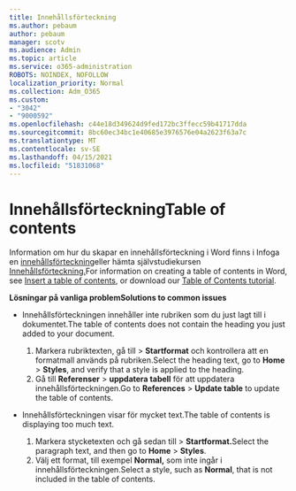 ```yaml
---
title: Innehållsförteckning
ms.author: pebaum
author: pebaum
manager: scotv
ms.audience: Admin
ms.topic: article
ms.service: o365-administration
ROBOTS: NOINDEX, NOFOLLOW
localization_priority: Normal
ms.collection: Adm_O365
ms.custom:
- "3042"
- "9000592"
ms.openlocfilehash: c44e18d349624d9fed172bc3ffecc59b41717dda
ms.sourcegitcommit: 8bc60ec34bc1e40685e3976576e04a2623f63a7c
ms.translationtype: MT
ms.contentlocale: sv-SE
ms.lasthandoff: 04/15/2021
ms.locfileid: "51831068"
---
```

# <a name="table-of-contents"></a><span data-ttu-id="6c846-102">Innehållsförteckning</span><span class="sxs-lookup"><span data-stu-id="6c846-102">Table of contents</span></span>

<span data-ttu-id="6c846-103">Information om hur du skapar en innehållsförteckning i Word finns i Infoga en [innehållsförteckning](https://support.office.com/article/882e8564-0edb-435e-84b5-1d8552ccf0c0)eller hämta självstudiekursen [Innehållsförteckning.](https://go.microsoft.com/fwlink/?linkid=2065106)</span><span class="sxs-lookup"><span data-stu-id="6c846-103">For information on creating a table of contents in Word, see [Insert a table of contents](https://support.office.com/article/882e8564-0edb-435e-84b5-1d8552ccf0c0), or download our [Table of Contents tutorial](https://go.microsoft.com/fwlink/?linkid=2065106).</span></span>

<span data-ttu-id="6c846-104">**Lösningar på vanliga problem**</span><span class="sxs-lookup"><span data-stu-id="6c846-104">**Solutions to common issues**</span></span>

- <span data-ttu-id="6c846-105">Innehållsförteckningen innehåller inte rubriken som du just lagt till i dokumentet.</span><span class="sxs-lookup"><span data-stu-id="6c846-105">The table of contents does not contain the heading you just added to your document.</span></span>
  1. <span data-ttu-id="6c846-106">Markera rubriktexten, gå till  >  **Startformat** och kontrollera att en formatmall används på rubriken.</span><span class="sxs-lookup"><span data-stu-id="6c846-106">Select the heading text, go to **Home** > **Styles**, and verify that a style is applied to the heading.</span></span>
  2. <span data-ttu-id="6c846-107">Gå till **Referenser**  >  **uppdatera tabell** för att uppdatera innehållsförteckningen.</span><span class="sxs-lookup"><span data-stu-id="6c846-107">Go to **References** > **Update table** to update the table of contents.</span></span>

- <span data-ttu-id="6c846-108">Innehållsförteckningen visar för mycket text.</span><span class="sxs-lookup"><span data-stu-id="6c846-108">The table of contents is displaying too much text.</span></span> 
  1. <span data-ttu-id="6c846-109">Markera stycketexten och gå sedan till  >  **Startformat.**</span><span class="sxs-lookup"><span data-stu-id="6c846-109">Select the paragraph text, and then go to **Home** > **Styles**.</span></span>
  2. <span data-ttu-id="6c846-110">Välj ett format, till exempel **Normal,** som inte ingår i innehållsförteckningen.</span><span class="sxs-lookup"><span data-stu-id="6c846-110">Select a style, such as **Normal**, that is not included in the table of contents.</span></span>